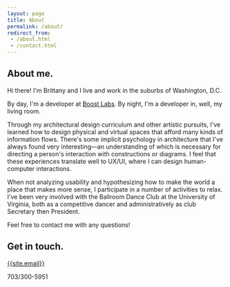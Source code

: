 ```yaml
---
layout: page
title: About
permalink: /about/
redirect_from:
 - /about.html
 - /contact.html
---
```

## About me.
Hi there! I'm Brittany and I live and work in the suburbs of Washington, D.C.

By day, I'm a developer at [Boost Labs](http://www.boostlabs.com). By night, I'm a developer in, well, my living room.

Through my architectural design curriculum and other artistic pursuits, I've learned how to design physical and virtual spaces that afford many kinds of information flows. There's some implicit psychology in architecture that I've always found very interesting&mdash;an understanding of which is necessary for directing a person's interaction with constructions or diagrams. I feel that these experiences translate well to UX/UI, where I can design human-computer interactions.

When not analyzing usability and hypothesizing how to make the world a place that makes more sense, I participate in a number of activities to relax. I've been very involved with the Ballroom Dance Club at the University of Virginia, both as a competitive dancer and administratively as club Secretary then President.

Feel free to contact me with any questions!

## Get in touch.

[{{site.email}}](mail-to:{{site.email}})

703/300-5951

